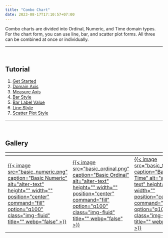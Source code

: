 ```yaml
---
title: "Combo Chart"
date: 2023-08-17T17:10:57+07:00
---
```


<style>
table th:first-of-type {
    width: 33.3%;
}
table th:nth-of-type(2) {
    width: 33.3%;
}
table th:nth-of-type(3) {
    width: 33.3%;
}
</style>

Combo charts are divided into Ordinal, Numeric, and Time domain types. For the chart form, you can use line, bar, and scatter plot forms. All three can be combined at once or individually.

<hr>
<br>

## Tutorial

1. [Get Started](https://youtu.be/5WQPkJDEzAQ)
2. [Domain Axis](https://youtu.be/N1BQdYgIBNQ)
3. [Measure Axis](https://youtu.be/JXD4WSe4dYs)
4. [Bar Style](https://youtu.be/gY0lrJz-RAo)
5. [Bar Label Value](https://youtu.be/mFtGkTmJa0M)
6. [Line Style](https://youtu.be/j9Nuwl1nYck)
7. [Scatter Plot Style](https://youtu.be/N1BQdYgIBNQ)

<hr>
<br>

## Gallery

| <div style="width:30%"></div>                                                                                                                                                                                | <div style="width:30%"></div>                                                                                                                                                                                | <div style="width:30%"></div>                                                                                                                                                                       |
| ------------------------------------------------------------------------------------------------------------------------------------------------------------------------------------------------------------ | ------------------------------------------------------------------------------------------------------------------------------------------------------------------------------------------------------------ | --------------------------------------------------------------------------------------------------------------------------------------------------------------------------------------------------- |
| [{{< image src="basic_numeric.png" caption="Basic Numeric" alt="alter-text" height="" width="" position="center" command="fill" option="q100" class="img-fluid" title=""  webp="false" >}}](1_basic_numeric) | [{{< image src="basic_ordinal.png" caption="Basic Ordinal" alt="alter-text" height="" width="" position="center" command="fill" option="q100" class="img-fluid" title=""  webp="false" >}}](2_basic_ordinal) | [{{< image src="basic_time.png" caption="Basic Time" alt="alter-text" height="" width="" position="center" command="fill" option="q100" class="img-fluid" title=""  webp="false" >}}](3_basic_time) |

<br>
